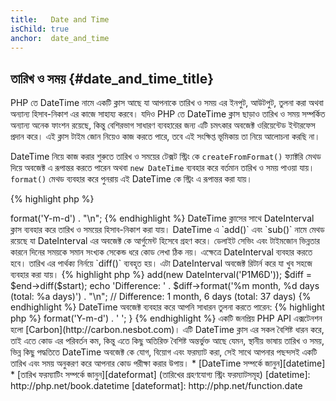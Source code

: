 ```yaml
---
title:   Date and Time
isChild: true
anchor:  date_and_time
---
```


## তারিখ ও সময় {#date_and_time_title}

PHP তে DateTime নামে একটি ক্লাস আছে যা আপনাকে তারিখ ও সময় এর ইনপুট, আউটপুট, তুলনা করা অথবা অন্যান্য হিসাব-নিকাশ এর কাজে সাহায্য করবে। যদিও PHP তে DateTime ক্লাস ছাড়াও তারিখ ও সময় সম্পর্কিত অন্যান্য অনেক ফাংশন রয়েছে, কিন্তু বেশিরভাগ সাধারণ ব্যবহারের জন্য এটি চমৎকার অবজেক্ট ওরিয়েন্টেড ইন্টারফেস প্রদান করে। এই ক্লাস টাইম জোন নিয়েও কাজ করতে পারে, তবে এই সংক্ষিপ্ত ভূমিকায় তা নিয়ে আলোচনা করছি না।

DateTime নিয়ে কাজ করার শুরুতে তারিখ ও সময়ের টেক্সট স্ট্রিং কে `createFromFormat()` ফ্যাক্টরি মেথড দিয়ে অবজেক্ট এ রূপান্তর করতে পারেন 
অথবা `new DateTime` ব্যবহার করে বর্তমান তারিখ ও সময় পাওয়া যায়। `format()` মেথড ব্যবহার করে পুনরায় এই DateTime কে স্ট্রিং এ রূপান্তর করা যায়।

{% highlight php %}
<?php
$raw = '22. 11. 1968';
$start = DateTime::createFromFormat('d. m. Y', $raw);

echo 'Start date: ' . $start->format('Y-m-d') . "\n";
{% endhighlight %}

DateTime ক্লাসের সাথে DateInterval ক্লাস ব্যবহার করে তারিখ ও সময়ের হিসাব-নিকাশ করা যায়। DateTime এ `add()` এবং `sub()` নামে মেথড রয়েছে যা DateInterval এর অবজেক্ট  কে আর্গুমেন্ট হিসেবে গ্রহণ করে। ডেলাইট সেভিং এবং টাইমজোন ভিন্নতার কারনে দিনের সময়কে সমান সংখ্যক সেকেন্ড ধরে কোড লেখা ঠিক নয়। এক্ষেত্রে DateInterval ব্যবহার করতে হবে। তারিখ এর পার্থক্য নির্নয়ে `diff()` ব্যবহৃত হয়। এটা DateInterval অবজেক্ট রিটার্ন করে যা খুব সহজে ব্যবহার করা যায়।

{% highlight php %}
<?php
// create a copy of $start and add one month and 6 days
$end = clone $start;
$end->add(new DateInterval('P1M6D'));

$diff = $end->diff($start);
echo 'Difference: ' . $diff->format('%m month, %d days (total: %a days)') . "\n";
// Difference: 1 month, 6 days (total: 37 days)
{% endhighlight %}

DateTime অবজেক্ট ব্যবহার করে আপনি সাধারন তুলনা করতে পারেন:

{% highlight php %}
<?php
if ($start < $end) {
    echo "Start is before the end!\n";
}
{% endhighlight %}

শেষ উদাহরন টি DatePeriod ক্লাস সম্পর্কে। এটি পুনরাবৃত্ত ইভেন্টগুলি পুনরাবৃত্তির জন্য ব্যবহার করা হয়। এটি DateTime এর দুটি অবজেক্ট নিতে পারে, শুরু এবং শেষ, এবং ইভেন্টগুলির মধ্যবর্তি সময় যার প্রেক্ষিতে এটি তাদের মধ্যকার সবগুলো ইভেন্ট রিটার্ন করে।

{% highlight php %}
<?php
// output all thursdays between $start and $end
$periodInterval = DateInterval::createFromDateString('first thursday');
$periodIterator = new DatePeriod($start, $periodInterval, $end, DatePeriod::EXCLUDE_START_DATE);
foreach ($periodIterator as $date) {
    // output each date in the period
    echo $date->format('Y-m-d') . ' ';
}
{% endhighlight %}

একটি জনপ্রিয় PHP API এক্সটেনশন হলো [Carbon](http://carbon.nesbot.com)। এটি DateTime ক্লাস এর সকল বৈশিষ্ট ধারন করে, তাই এতে কোড এর পরিবর্তন কম, কিন্তু এতে কিছু অতিরিক্ত বৈশিষ্ট অন্তর্ভুক্ত আছে যেমন, স্থানীয় ভাষায় তারিখ ও সময়, ভিন্ন কিছু পদ্ধতিতে DateTime অবজেক্ট কে যোগ, বিয়োগ এবং ফরম্যাট করা, সেই সাথে আপনার পছন্দসই একটি তারিখ এবং সময় অনুকরণ করে আপনার কোড পরীক্ষা করার উপায়।

* [DateTime সম্পর্কে জানুন][datetime]
* [তারিখ ফরম্যাটিং সম্পর্কে জানুন][dateformat] (তারিখের গ্রহণযোগ্য স্ট্রিং ফরম্যাটসমূহ)

[datetime]: http://php.net/book.datetime
[dateformat]: http://php.net/function.date
